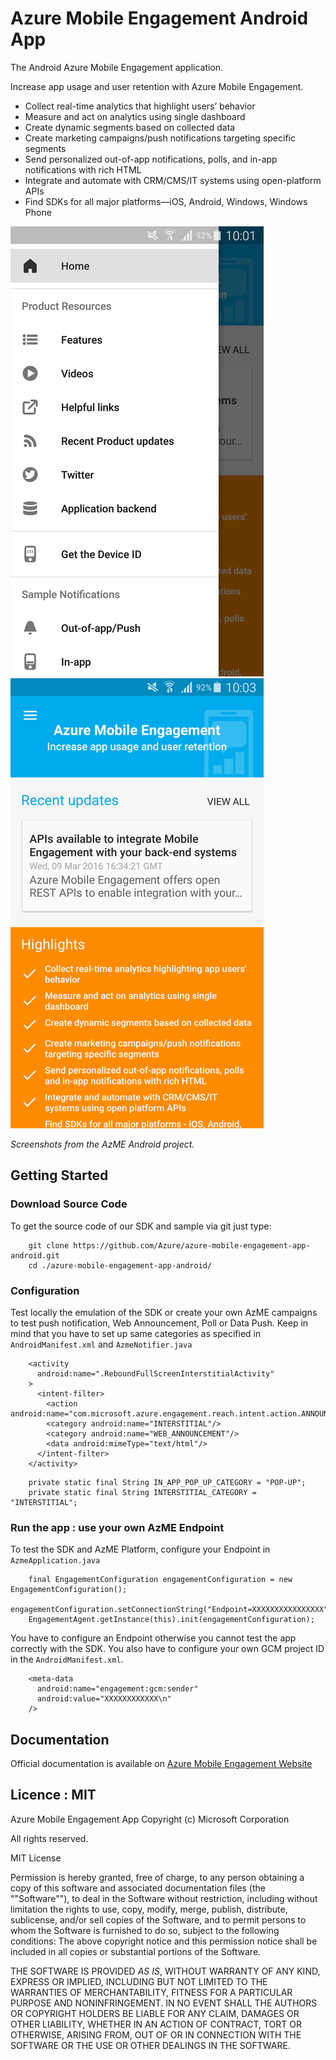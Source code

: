 # Azure Mobile Engagement Android App

The Android Azure Mobile Engagement application.

Increase app usage and user retention with Azure Mobile Engagement.

- Collect real-time analytics that highlight users’ behavior
- Measure and act on analytics using single dashboard
- Create dynamic segments based on collected data
- Create marketing campaigns/push notifications targeting specific segments
- Send personalized out-of-app notifications, polls, and in-app notifications with rich HTML
- Integrate and automate with CRM/CMS/IT systems using open-platform APIs
- Find SDKs for all major platforms—iOS, Android, Windows, Windows Phone

![image](./AzME_Demo.png) ![image](./AzME_Demo2.png)

*Screenshots from the AzME Android project.*

## Getting Started

### Download Source Code

To get the source code of our SDK and sample via git just type:

```
    git clone https://github.com/Azure/azure-mobile-engagement-app-android.git
    cd ./azure-mobile-engagement-app-android/
```

### Configuration

Test locally the emulation of the SDK or create your own AzME campaigns to test push notification, Web Announcement, Poll or Data Push. Keep in mind that you have to set up same categories as specified in `AndroidManifest.xml` and `AzmeNotifier.java`


```
    <activity
      android:name=".ReboundFullScreenInterstitialActivity"
    >
      <intent-filter>
        <action android:name="com.microsoft.azure.engagement.reach.intent.action.ANNOUNCEMENT"/>
        <category android:name="INTERSTITIAL"/>
        <category android:name="WEB_ANNOUNCEMENT"/>
        <data android:mimeType="text/html"/>
      </intent-filter>
    </activity>
```

```
    private static final String IN_APP_POP_UP_CATEGORY = "POP-UP";
    private static final String INTERSTITIAL_CATEGORY = "INTERSTITIAL";
```

### Run the app : use your own AzME Endpoint

To test the SDK and AzME Platform, configure your Endpoint in `AzmeApplication.java`

```
    final EngagementConfiguration engagementConfiguration = new EngagementConfiguration();
    engagementConfiguration.setConnectionString("Endpoint=XXXXXXXXXXXXXXXX");
    EngagementAgent.getInstance(this).init(engagementConfiguration);
```

You have to configure an Endpoint otherwise you cannot test the app correctly with the SDK. You also have to configure your own GCM project ID in the `AndroidManifest.xml`.

```
    <meta-data
      android:name="engagement:gcm:sender"
      android:value="XXXXXXXXXXXX\n"
    />
```

## Documentation

Official documentation is available on [Azure Mobile Engagement Website](https://azure.microsoft.com/en-us/documentation/services/mobile-engagement/)

## Licence : MIT

Azure Mobile Engagement App
Copyright (c) Microsoft Corporation

All rights reserved.

MIT License

Permission is hereby granted, free of charge, to any person obtaining a copy of this software and associated documentation files (the ""Software""), to deal in the Software without restriction, including without limitation the rights to use, copy, modify, merge, publish, distribute, sublicense, and/or sell copies of the Software, and to permit persons to whom the Software is furnished to do so, subject to the following conditions:
The above copyright notice and this permission notice shall be included in all copies or substantial portions of the Software.

THE SOFTWARE IS PROVIDED *AS IS*, WITHOUT WARRANTY OF ANY KIND, EXPRESS OR IMPLIED, INCLUDING BUT NOT LIMITED TO THE WARRANTIES OF MERCHANTABILITY, FITNESS FOR A PARTICULAR PURPOSE AND NONINFRINGEMENT. IN NO EVENT SHALL THE AUTHORS OR COPYRIGHT HOLDERS BE LIABLE FOR ANY CLAIM, DAMAGES OR OTHER LIABILITY, WHETHER IN AN ACTION OF CONTRACT, TORT OR OTHERWISE, ARISING FROM, OUT OF OR IN CONNECTION WITH THE SOFTWARE OR THE USE OR OTHER DEALINGS IN THE SOFTWARE.
